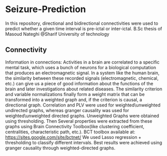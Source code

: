 # Seizure-Prediction
In this repository, directional and bidirectional connectivities were used to predict whether a given time interval is pre-ictal or inter-ictal. B.Sc thesis of Masoud Nateghi @Sharif University of technology

## Connectivity
Information in connections: Activities in a brain are correlated to a specific mental task, which uses a bunch of neurons for a biological computation that produces an electromagnetic signal. In a system like the human brain, the similarity between these recorded signals (electromagnetic, chemical, etc.) can give us a piece of good information about the functions of the brain and later investigations about related diseases. The similarity criterion and variable normalizations finally form a weight matrix that can be transformed into a weighted graph and, if the criterion is causal, a directional graph. Correlation and PLV were used for weighted\unweighted undirected graphs, whereas granger causality was used for weighted\unweighted directed graphs. Unweighted Graphs were obtained using thresholding.
Then Several properties were extracted from these graphs using Brain Connectivity Toolbox(like clustering coefficient, centralities, characteristic path, etc.).
BCT toolbox available at: https://sites.google.com/site/bctnet/
We used Lasso regression + thresholding to classify different intervals. Best results were achieved using granger causality through weighted-directed graphs.
